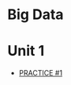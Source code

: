 # Big Data

# Unit 1
* [PRACTICE #1](https://github.com/ArturoCeron/BigData/blob/Unidad_1/Practices/Practice_1/README.md)
